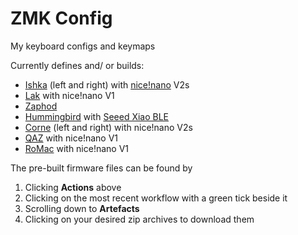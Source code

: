 # ZMK Config
My keyboard configs and keymaps

Currently defines and/ or builds:
- [Ishka](https://github.com/BrokenFlows/ishka) (left and right) with [nice!nano](https://nicekeyboards.com/nice-nano) V2s
- [Lak](https://github.com/BrokenFlows/Lak) with nice!nano V1
- [Zaphod](https://lpgala.xyz/gb/zaphod-r1)
- [Hummingbird](https://github.com/PJE66/hummingbird) with [Seeed Xiao BLE](https://www.seeedstudio.com/Seeed-XIAO-BLE-nRF52840-p-5201.html)
- [Corne](https://github.com/foostan/crkbd) (left and right) with nice!nano V2s
- [QAZ](https://cbkbd.bigcartel.com/product/qaz-keyboard-kit) with nice!nano V1
- [RoMac](https://42keebs.eu/shop/kits/romac-12-key-macropad-kit-black-white-blue-red-green-yellow/) with nice!nano V1

The pre-built firmware files can be found by
1. Clicking **Actions** above
2. Clicking on the most recent workflow with a green tick beside it
3. Scrolling down to **Artefacts**
4. Clicking on your desired zip archives to download them
